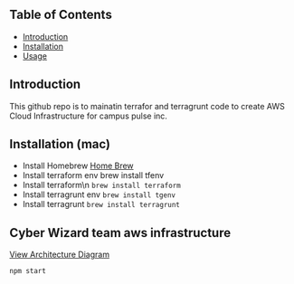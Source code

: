 ## Table of Contents
- [Introduction](#introduction)
- [Installation](#installation)
- [Usage](#usage)

## Introduction
This github repo is to mainatin terrafor and terragrunt code to create AWS Cloud Infrastructure for campus pulse inc.

## Installation (mac)
- Install Homebrew
[Home Brew](https://brew.sh/)
- Install terraform env
brew install tfenv
- Install terraform\n
```brew install terraform```
- Install terragrunt env
```brew install tgenv```
- Install terragrunt
```brew install terragrunt```

## Cyber Wizard team aws infrastructure
[View Architecture Diagram](docs/cyber-wizard/)

```sh
npm start
